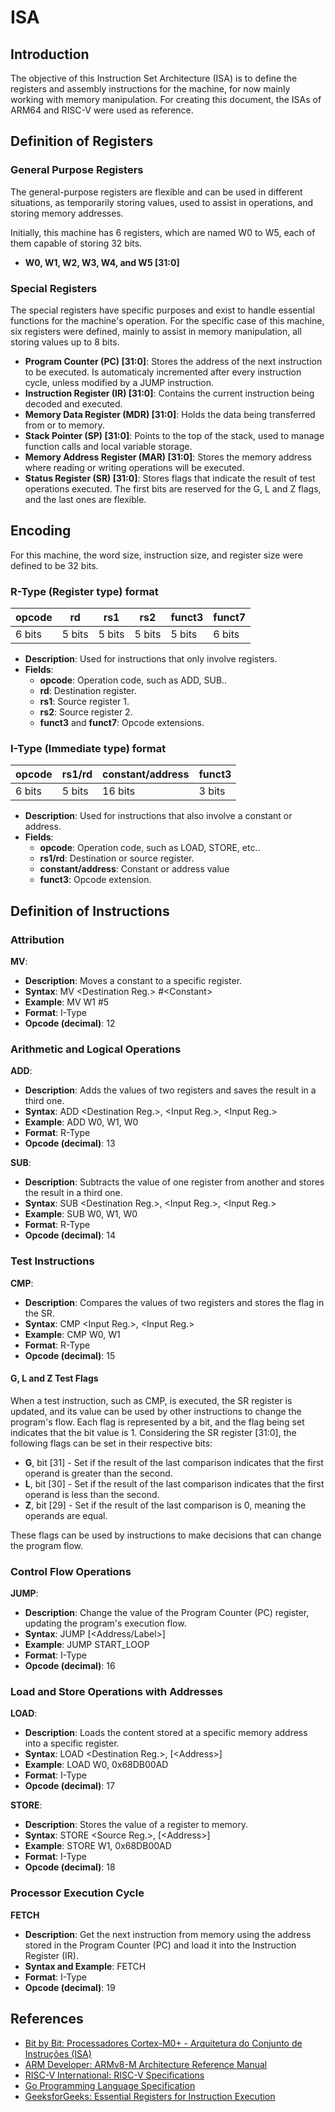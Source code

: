 # ISA
## Introduction
The objective of this Instruction Set Architecture (ISA) is to define the registers and assembly instructions for the machine, for now mainly working with memory manipulation. For creating this document, the ISAs of ARM64 and RISC-V were used as reference.
## Definition of Registers
### General Purpose Registers
The general-purpose registers are flexible and can be used in different situations, as temporarily storing values, used to assist in operations, and storing memory addresses.

Initially, this machine has 6 registers, which are named W0 to W5, each of them capable of storing 32 bits.

- **W0, W1, W2, W3, W4, and W5 [31:0]**

### Special Registers
The special registers have specific purposes and exist to handle essential functions for the machine's operation.
For the specific case of this machine, six registers were defined, mainly to assist in memory manipulation, all storing values up to 8 bits.

- **Program Counter (PC) [31:0]**: Stores the address of the next instruction to be executed. Is automaticaly incremented after every instruction cycle, unless modified by a JUMP instruction.
- **Instruction Register (IR) [31:0]**: Contains the current instruction being decoded and executed.
- **Memory Data Register (MDR) [31:0]**: Holds the data being transferred from or to memory.
- **Stack Pointer (SP) [31:0]**: Points to the top of the stack, used to manage function calls and local variable storage.
- **Memory Address Register (MAR) [31:0]**: Stores the memory address where reading or writing operations will be executed.
- **Status Register (SR) [31:0]**: Stores flags that indicate the result of test operations executed. The first bits are reserved for the G, L and Z flags, and the last ones are flexible.

## Encoding
For this machine, the word size, instruction size, and register size were defined to be 32 bits.
### R-Type (Register type) format

| opcode  | rd  | rs1  | rs2  | funct3  | funct7  |
|-----------------|-------------|--------------|--------------|----------------|-----------------|
| 6 bits          | 5 bits      | 5 bits       | 5 bits       | 5 bits         | 6 bits          |

- **Description**: Used for instructions that only involve registers.
- **Fields**:
    - **opcode**: Operation code, such as ADD, SUB..
    - **rd**: Destination register.
    - **rs1**: Source register 1.
    - **rs2**: Source register 2.
    - **funct3** and **funct7**: Opcode extensions.


### I-Type (Immediate type) format


| opcode  | rs1/rd  | constant/address  | funct3  
|-----------------|-------------|--------------|--------------|
| 6 bits          | 5 bits      | 16 bits       | 3 bits       |

- **Description**: Used for instructions that also involve a constant or address.
- **Fields**:
    - **opcode**: Operation code, such as LOAD, STORE, etc..
    - **rs1/rd**: Destination or source register.
    - **constant/address**: Constant or address value
    - **funct3**: Opcode extension.

## Definition of Instructions

### Attribution
**MV**:
- **Description**: Moves a constant to a specific register.
- **Syntax**: MV \<Destination Reg.> \#\<Constant>
- **Example**: MV W1 #5
- **Format**: I-Type
- **Opcode (decimal)**: 12

### Arithmetic and Logical Operations
**ADD**:
- **Description**: Adds the values of two registers and saves the result in a third one.
- **Syntax**: ADD \<Destination Reg.>, \<Input Reg.>, \<Input Reg.>
- **Example**: ADD W0, W1, W0
- **Format**: R-Type
- **Opcode (decimal)**: 13

**SUB**:
- **Description**: Subtracts the value of one register from another and stores the result in a third one.
- **Syntax**: SUB \<Destination Reg.>, \<Input Reg.>, \<Input Reg.>
- **Example**: SUB W0, W1, W0
- **Format**: R-Type
- **Opcode (decimal)**: 14

### Test Instructions
**CMP**:
- **Description**: Compares the values of two registers and stores the flag in the SR.
- **Syntax**: CMP \<Input Reg.>, \<Input Reg.>
- **Example**: CMP W0, W1
- **Format**: R-Type
- **Opcode (decimal)**: 15

#### G, L and Z Test Flags
When a test instruction, such as CMP, is executed, the SR register is updated, and its value can be used by other instructions to change the program's flow. Each flag is represented by a bit, and the flag being set indicates that the bit value is 1.
Considering the SR register [31:0], the following flags can be set in their respective bits:
- **G**, bit [31] - Set if the result of the last comparison indicates that the first operand is greater than the second.
- **L**, bit [30] - Set if the result of the last comparison indicates that the first operand is less than the second.
- **Z**, bit [29] - Set if the result of the last comparison is 0, meaning the operands are equal.

These flags can be used by instructions to make decisions that can change the program flow.

### Control Flow Operations
**JUMP**:
- **Description**: Change the value of the Program Counter (PC) register, updating the program's execution flow.
- **Syntax**: JUMP \[<Address/Label>]
- **Example**: JUMP START_LOOP
- **Format**: I-Type
- **Opcode (decimal)**: 16

### Load and Store Operations with Addresses
**LOAD**:
- **Description**: Loads the content stored at a specific memory address into a specific register.
- **Syntax**: LOAD \<Destination Reg.>, [\<Address>]
- **Example**: LOAD W0, 0x68DB00AD
- **Format**: I-Type
- **Opcode (decimal)**: 17

**STORE**:
- **Description**: Stores the value of a register to memory.
- **Syntax**: STORE \<Source Reg.>, [\<Address>]
- **Example**: STORE W1, 0x68DB00AD
- **Format**: I-Type
- **Opcode (decimal)**: 18

### Processor Execution Cycle
**FETCH**
- **Description**: Get the next instruction from memory using the address stored in the Program Counter (PC) and load it into the Instruction Register (IR).
- **Syntax and Example**: FETCH
- **Format**: I-Type
- **Opcode (decimal)**: 19

## References
- [Bit by Bit: Processadores Cortex-M0+ - Arquitetura do Conjunto de Instruções (ISA)](https://bit-by-bit.gitbook.io/embedded-systems/processadores-cortex-m0+/arquitetura-do-conjunto-de-instrucoes-isa)
- [ARM Developer: ARMv8-M Architecture Reference Manual](https://developer.arm.com/documentation/102374/0101)
- [RISC-V International: RISC-V Specifications](https://riscv.org/technical/specifications/)
- [Go Programming Language Specification](https://go.dev/ref/spec)
- [GeeksforGeeks: Essential Registers for Instruction Execution](https://www.geeksforgeeks.org/essential-registers-for-instruction-execution/)
###


